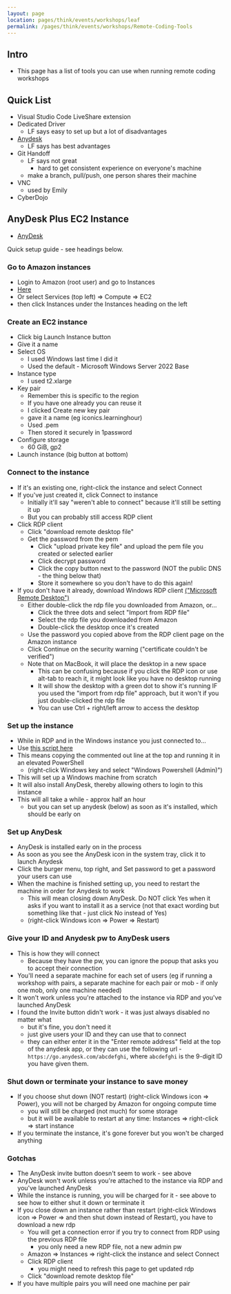 ```yaml
---
layout: page
location: pages/think/events/workshops/leaf
permalink: /pages/think/events/workshops/Remote-Coding-Tools
---
```


## Intro

- This page has a list of tools you can use when running remote coding workshops

## Quick List

- Visual Studio Code LiveShare extension
- Dedicated Driver 
    - LF says easy to set up but a lot of disadvantages
- [Anydesk](#anydesk)  
    - LF says has best advantages
- Git Handoff  
    - LF says not great
        - hard to get consistent experience on everyone's machine
    - make a branch, pull/push, one person shares their machine
- VNC
    - used by Emily
- CyberDojo 

## AnyDesk Plus EC2 Instance

- [AnyDesk](https://anydesk.com/gb/features/screen-sharing)

Quick setup guide - see headings below.

### Go to Amazon instances

- Login to Amazon (root user) and go to Instances
- [Here](https://eu-west-1.console.aws.amazon.com/ec2/home?region=eu-west-1#Instances:)
- Or select Services (top left) => Compute => EC2
- then click Instances under the Instances heading on the left

### Create an EC2 instance

- Click big Launch Instance button
- Give it a name
- Select OS 
    - I used Windows last time I did it
    - Used the default - Microsoft Windows Server 2022 Base
- Instance type
    - I used t2.xlarge
- Key pair
    - Remember this is specific to the region
    - If you have one already you can reuse it
    - I clicked Create new key pair
    - gave it a name (eg iconics.learninghour)
    - Used .pem
    - Then stored it securely in 1password
- Configure storage
    - 60 GiB, gp2
- Launch instance (big button at bottom)

### Connect to the instance

- If it's an existing one, right-click the instance and select Connect
- If you've just created it, click Connect to instance
    - Initially it'll say "weren't able to connect" because it'll still be setting it up
    - But you can probably still access RDP client
- Click RDP client
    - Click "download remote desktop file"
    - Get the password from the pem
        - Click "upload private key file" and upload the pem file you created or selected earlier
        - Click decrypt password
        - Click the copy button next to the password (NOT the public DNS - the thing below that)
        - Store it somewhere so you don't have to do this again!
- If you don't have it already, download Windows RDP client [("Microsoft Remote Desktop")](https://apps.apple.com/gb/app/microsoft-remote-desktop/id1295203466?mt=12)
    - Either double-click the rdp file you downloaded from Amazon, or...
        - Click the three dots and select "Import from RDP file"
        - Select the rdp file you downloaded from Amazon
        - Double-click the desktop once it's created
    - Use the password you copied above from the RDP client page on the Amazon instance
    - Click Continue on the security warning ("certificate couldn't be verified")
    - Note that on MacBook, it will place the desktop in a new space
        - This can be confusing because if you click the RDP icon or use alt-tab to reach it, it might look like you have no desktop running
        - It will show the desktop with a green dot to show it's running IF you used the "import from rdp file" approach, but it won't if you just double-clicked the rdp file
        - You can use Ctrl + right/left arrow to access the desktop

### Set up the instance

- While in RDP and in the Windows instance you just connected to...
- Use [this script here](https://github.com/approvals/ApprovalTests.Net.StarterProject/blob/master/install.windows.ps1)
- This means copying the commented out line at the top and running it in an elevated PowerShell 
    - (right-click Windows key and select "Windows Powershell (Admin)")
- This will set up a Windows machine from scratch
- It will also install AnyDesk, thereby allowing others to login to this instance
- This will all take a while - approx half an hour
    - but you can set up anydesk (below) as soon as it's installed, which should be early on

### Set up AnyDesk

- AnyDesk is installed early on in the process
- As soon as you see the AnyDesk icon in the system tray, click it to launch Anydesk
- Click the burger menu, top right, and Set password to get a password your users can use
- When the machine is finished setting up, you need to restart the machine in order for Anydesk to work 
    - This will mean closing down AnyDesk. Do NOT click Yes when it asks if you want to install it as a service (not that exact wording but something like that - just click No instead of Yes)
    - (right-click Windows icon => Power => Restart)

### Give your ID and Anydesk pw to AnyDesk users

- This is how they will connect
    - Because they have the pw, you can ignore the popup that asks you to accept their connection
- You'll need a separate machine for each set of users (eg if running a workshop with pairs, a separate machine for each pair or mob - if only one mob, only one machine needed)
- It won't work unless you're attached to the instance via RDP and you've launched AnyDesk
- I found the Invite button didn't work - it was just always disabled no matter what
    - but it's fine, you don't need it
    - just give users your ID and they can use that to connect
    - they can either enter it in the "Enter remote address" field at the top of the anydesk app, or they can use the following url - `https://go.anydesk.com/abcdefghi`, where `abcdefghi` is the 9-digit ID you have given them.

### Shut down or terminate your instance to save money

- If you choose shut down (NOT restart) (right-click Windows icon => Power), you will not be charged by Amazon for ongoing compute time
    - you will still be charged (not much) for some storage
    - but it will be available to restart at any time: Instances => right-click => start instance
- If you terminate the instance, it's gone forever but you won't be charged anything

### Gotchas

- The AnyDesk invite button doesn't seem to work - see above
- AnyDesk won't work unless you're attached to the instance via RDP and you've launched AnyDesk
- While the instance is running, you will be charged for it - see above to see how to either shut it down or terminate it
- If you close down an instance rather than restart (right-click Windows icon => Power => and then shut down instead of Restart), you have to download a new rdp
    - You will get a connection error if you try to connect from RDP using the previous RDP file
        - you only need a new RDP file, not a new admin pw
    - Amazon => Instances => right-click the instance and select Connect
    - Click RDP client
        - you might need to refresh this page to get updated rdp
    - Click "download remote desktop file"
- If you have multiple pairs you will need one machine per pair